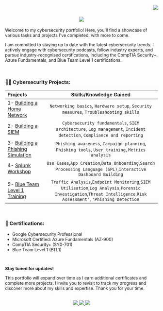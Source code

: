 <img align="right" src="https://visitor-badge.laobi.icu/badge?page_id=stevencampbell368.stevencampbell368" />

<h1 align="center">
    <img src="https://readme-typing-svg.herokuapp.com/?font=Righteous&size=35&center=true&vCenter=true&width=500&height=70&duration=4000&lines=Hi+There!+👋🏾;+I'm+Steven!;" />
</h1>

Welcome to my cybersecurity portfolio! Here, you'll find a showcase of various tasks and projects I've completed, with more to come.

I am committed to staying up to date with the latest cybersecurity trends. I actively engage with cybersecurity podcasts, follow industry experts, and pursue industry-recognised certifications, including the CompTIA Security+, Azure Fundamentals, and Blue Team Level 1 certifications.


<br />

###  👨‍💻 Cybersecurity Projects:
| Projects | Skills/Knowledge Gained | 
| :--- |:---:|
| 1- [Building a Home Network](https://github.com/stevencampbell368/BuildingHomeNetwork) | `Networking basics`, `Hardware setup`, `Security measures`, `Troubleshooting skills` |
| 2- [Building a SIEM](https://github.com/stevencampbell368/BuildingaSIEM) | `Cybersecurity fundamentals`,  `SIEM architecture`, `Log management`, `Incident detection`, `Compliance and reporting`| 
| 3- [Building a Phishing Simulation](https://github.com/stevencampbell368/GoPhish-Phishing-Simulation) | `Phishing awareness`, `Campaign planning`, `Phishing tools`, `User training`, `Metrics analysis` | 
| 4- [Splunk Workshop](https://github.com/stevencampbell368/Splunk4Rookies)| `Use Cases`,`App Creation`,`Data Onboarding`,`Search Processing Language (SPL)`,`Interactive Dashboard Building`|
| 5- [Blue Team Level 1 Training](https://github.com/stevencampbell368/Splunk4Rookies)| `Traffic Analysis`,`Endpoint Monitoring`,`SIEM Utilisation`,`Log Analysis`,`Forensic Investigation`,`Threat Intelligence`,`Risk Assessment','Phishing Detection`|

<br />

###   📜 Certifications:

- Google Cybersecurity Professional 
- Microsoft Certified: Azure Fundamentals (AZ-900)                                                                                                  
- CompTIA Security+ (SY0-701) 
- Blue Team Level 1 (BTL1) 

<br />


**Stay tuned for updates!**

This portfolio will expand over time as I earn additional certificates and complete more projects. I invite you to revisit to track my progress and discover more about my skills and expertise. Thank you for your time. 

<br />

 </div>
 
<div align="center"> 
  <a href="mailto:stevencampbell368@live.co.uk">
    <img src="https://img.shields.io/badge/Email-333333?style=for-the-badge&logo=gmail&logoColor=red" />
  </a>
  <a href="http://www.linkedin.com/in/steven-campbell-862258147" target="_blank">
    <img src="https://img.shields.io/badge/LinkedIn-0077B5?style=for-the-badge&logo=linkedin&logoColor=white" target="_blank" />
 </a>
  <a href="https://www.credly.com/users/steven-campbell.91d327e5" target="_blank">
     <img src="https://img.shields.io/badge/Credly-FF6B00?style=for-the-badge&logo=todoist&logoColor=white" target="_blank" /> 
  </a>
</div>


